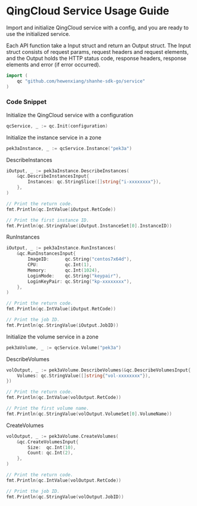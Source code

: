 # QingCloud Service Usage Guide

Import and initialize QingCloud service with a config, and you are ready to use the initialized service.

Each API function take a Input struct and return an Output struct. The Input struct consists of request params, request headers and request elements, and the Output holds the HTTP status code, response headers, response elements and error (if error occurred).

``` go
import (
	qc "github.com/hewenxiang/shanhe-sdk-go/service"
)
```

### Code Snippet

Initialize the QingCloud service with a configuration

``` go
qcService, _ := qc.Init(configuration)
```

Initialize the instance service in a zone

``` go
pek3aInstance, _ := qcService.Instance("pek3a")
```

DescribeInstances

``` go
iOutput, _ := pek3aInstance.DescribeInstances(
	&qc.DescribeInstancesInput{
		Instances: qc.StringSlice([]string{"i-xxxxxxxx"}),
	},
)

// Print the return code.
fmt.Println(qc.IntValue(iOutput.RetCode))

// Print the first instance ID.
fmt.Println(qc.StringValue(iOutput.InstanceSet[0].InstanceID))
```

RunInstances

``` go
iOutput, _ := pek3aInstance.RunInstances(
	&qc.RunInstancesInput{
		ImageID:      qc.String("centos7x64d"),
		CPU:          qc.Int(1),
		Memory:       qc.Int(1024),
		LoginMode:    qc.String("keypair"),
		LoginKeyPair: qc.String("kp-xxxxxxxx"),
	},
)

// Print the return code.
fmt.Println(qc.IntValue(iOutput.RetCode))

// Print the job ID.
fmt.Println(qc.StringValue(iOutput.JobID))
```

Initialize the volume service in a zone

``` go
pek3aVolume, _ := qcService.Volume("pek3a")
```

DescribeVolumes

``` go
volOutput, _ := pek3aVolume.DescribeVolumes(&qc.DescribeVolumesInput{
	Volumes: qc.StringValue([]string{"vol-xxxxxxxx"}),
})

// Print the return code.
fmt.Println(qc.IntValue(volOutput.RetCode))

// Print the first volume name.
fmt.Println(qc.StringValue(volOutput.VolumeSet[0].VolumeName))
```

CreateVolumes

``` go
volOutput, _ := pek3aVolume.CreateVolumes(
	&qc.CreateVolumesInput{
		Size:  qc.Int(10),
		Count: qc.Int(2),
	},
)

// Print the return code.
fmt.Println(qc.IntValue(volOutput.RetCode))

// Print the job ID.
fmt.Println(qc.StringValue(volOutput.JobID))
```

